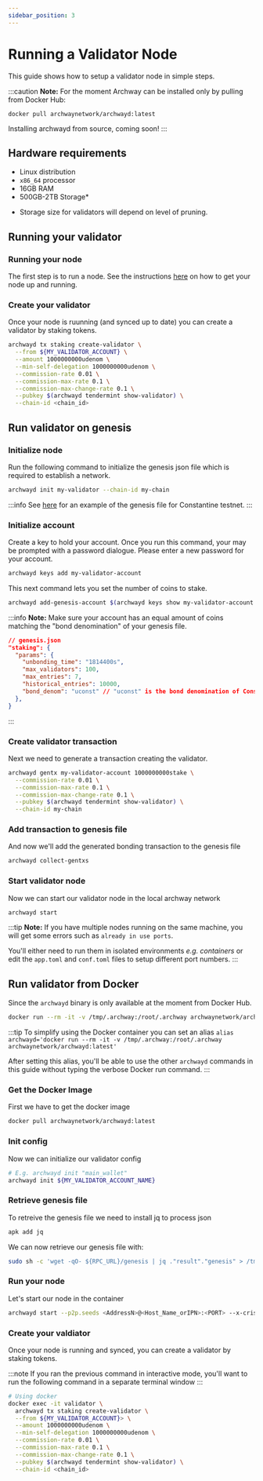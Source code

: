 ```yaml
---
sidebar_position: 3
---
```


# Running a Validator Node

This guide shows how to setup a validator node in simple steps.


:::caution
**Note:** For the moment Archway can be installed only by pulling from Docker Hub:

`docker pull archwaynetwork/archwayd:latest`

Installing archwayd from source, coming soon!
:::

## Hardware requirements
- Linux distribution
- `x86_64` processor
- 16GB RAM
- 500GB-2TB Storage\*

* Storage size for validators will depend on level of pruning.

## Running your validator
### Running your node 
The first step is to run a node. See the instructions [here](../node/join-a-network.md) on how to get your node up and running.

### Create your validator
Once your node is ruunning (and synced up to date) you can create a validator by staking tokens.

```bash
archwayd tx staking create-validator \
  --from ${MY_VALIDATOR_ACCOUNT} \
  --amount 1000000000udenom \
  --min-self-delegation 1000000000udenom \
  --commission-rate 0.01 \
  --commission-max-rate 0.1 \
  --commission-max-change-rate 0.1 \
  --pubkey $(archwayd tendermint show-validator) \
  --chain-id <chain_id>
```

## Run validator on genesis
### Initialize node

Run the following command to initialize the genesis json file which is required to establish a network.
```bash
archwayd init my-validator --chain-id my-chain 
```

:::info
See [here](https://rpc.constantine-1.archway.tech/genesis) for an example of the genesis file for Constantine testnet.
::: 

<!-- **Note:** Please note that, we use `--home ./my-validator` flag in almost all commands in order to tell `archwayd` that we need to work on that specific directory. -->

### Initialize account

Create a key to hold your account. Once you run this command, your may be prompted with a password dialogue. Please enter a new password for your account.

```bash
archwayd keys add my-validator-account
```

<!-- :::note
Another way of adding your validator keys, would be to add it to the `accounts` array of `app_state` in your genesis.json file that you used for the `archwayd init` command

```json
"app_state": {
  "auth":{
    "params": {
      "max_memo_characters": "256",
      "tx_sig_limit": "7",
      "tx_size_cost_per_byte": "10",
      "sig_verify_cost_ed25519": "590",
      "sig_verify_cost_secp256k1": "1000"
    },
    "accounts": [
      // Add validator keys here
    ]
  }
}
```
::: -->

This next command lets you set the number of coins to stake.

```bash
archwayd add-genesis-account $(archwayd keys show my-validator-account -a) 1000000000stake,1000000000ARCH
```

:::info
**Note:** Make sure your account has an equal amount of coins matching the "bond denomination" of your genesis file.

```json
// genesis.json
"staking": {
  "params": {
    "unbonding_time": "1814400s",
    "max_validators": 100,
    "max_entries": 7,
    "historical_entries": 10000,
    "bond_denom": "uconst" // "uconst" is the bond denomination of Constantine testnet
  },
}
```
:::

### Create validator transaction

Next we need to generate a transaction creating the validator.

```bash
archwayd gentx my-validator-account 1000000000stake \
  --commission-rate 0.01 \
  --commission-max-rate 0.1 \
  --commission-max-change-rate 0.1 \
  --pubkey $(archwayd tendermint show-validator) \
  --chain-id my-chain
```

### Add transaction to genesis file

And now we'll add the generated bonding transaction to the genesis file

```bash
archwayd collect-gentxs
```

### Start validator node

Now we can start our validator node in the local archway network

```bash
archwayd start
```

:::tip
**Note:** If you have multiple nodes running on the same machine, you will get some errors such as `already in use ports`. 

You'll either need to run them in isolated environments _e.g. containers_ or edit the `app.toml` and `conf.toml` files to setup different port numbers.
:::


## Run validator from Docker

Since the `archwayd` binary is only available at the moment from Docker Hub.

```bash
docker run --rm -it -v /tmp/.archway:/root/.archway archwaynetwork/archwayd:latest
```

:::tip
To simplify using the Docker container you can set an alias 
`alias archwayd='docker run --rm -it -v /tmp/.archway:/root/.archway archwaynetwork/archwayd:latest'`

After setting this alias, you'll be able to use the other `archwayd` commands in this guide without typing the verbose Docker run command.
:::

### Get the Docker Image
First we have to get the docker image 

```bash
docker pull archwaynetwork/archwayd:latest
```

### Init config 
Now we can initialize our validator config
```bash
# E.g. archwayd init "main_wallet"
archwayd init ${MY_VALIDATOR_ACCOUNT_NAME}
```

### Retrieve genesis file
To retreive the genesis file we need to install jq to process json
```bash
apk add jq
```

We can now retrieve our genesis file with:
```bash
sudo sh -c 'wget -qO- ${RPC_URL}/genesis | jq ."result"."genesis" > /tmp/.archway/config/genesis.json'
```

### Run your node
Let's start our node in the container
```bash
archwayd start --p2p.seeds <AddressN>@<Host_Name_orIPN>:<PORT> --x-crisis-skip-assert-invariants
```


### Create your valdiator
Once your node is running and synced, you can create a validator by staking tokens.

:::note
If you ran the previous command in interactive mode, you'll want to run the following command in a separate terminal window 
:::

```bash
# Using docker
docker exec -it validator \
  archwayd tx staking create-validator \
  --from ${MY_VALIDATOR_ACCOUNT}> \
  --amount 1000000000udenom \
  --min-self-delegation 1000000000udenom \
  --commission-rate 0.01 \
  --commission-max-rate 0.1 \
  --commission-max-change-rate 0.1 \
  --pubkey $(archwayd tendermint show-validator) \
  --chain-id <chain_id>
```



